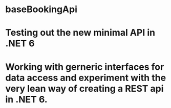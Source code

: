 # baseBookingApi
# Testing out the new minimal API in .NET 6
# Working with gerneric interfaces for data access and experiment with the very lean way of creating a REST api in .NET 6.
